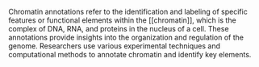 Chromatin annotations refer to the identification and labeling of specific features or functional elements within the [[chromatin]], which is the complex of DNA, RNA, and proteins in the nucleus of a cell. These annotations provide insights into the organization and regulation of the genome. Researchers use various experimental techniques and computational methods to annotate chromatin and identify key elements.